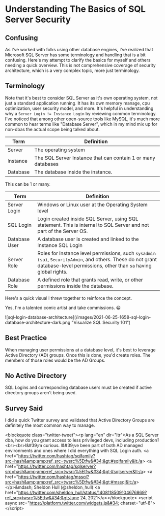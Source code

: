 # Understanding The Basics of SQL Server Security


## Confusing

As I&#39;ve worked with folks using other database engines, I&#39;ve realized that Microsoft SQL Server has some terminology and handling that is a bit confusing.
Here&#39;s my attempt to clarify the basics for myself and others needing a quick overview.
This is not comprehensive coverage of security architecture, which is a very complex topic, more just terminology.

## Terminology

Note that it&#39;s best to consider SQL Server as it&#39;s own operating system, not just a standard application running.
It has its own memory manage, cpu optimization, user security model, and more.
It&#39;s helpful in understanding why a `Server Login != Instance Login` by reviewing common terminology.
I&#39;ve noticed that among other open-source tools like MySQL, it&#39;s much more common to hear terms like &#34;Database Server&#34;, which in my mind mix up for non-dbas the actual scope being talked about.

| Term     | Definition                                                   |
| -------- | ------------------------------------------------------------ |
| Server   | The operating system                                         |
| Instance | The SQL Server Instance that can contain 1 or many databases |
| Database | The database inside the instance.                            |

This can be 1 or many.

| Term          | Definition                                                                                                                                                                    |
| ------------- | ----------------------------------------------------------------------------------------------------------------------------------------------------------------------------- |
| Server Login  | Windows or Linux user at the Operating System level                                                                                                                           |
| SQL Login     | Login created inside SQL Server, using SQL statement. This is internal to SQL Server and not part of the Server OS.                                                           |
| Database User | A database user is created and linked to the Instance SQL Login                                                                                                               |
| Server Role   | Roles for Instance level permissions, such `sysadmin (sa)`, `SecurityAdmin`, and others. These do not grant database-level permissions, other than `sa` having global rights. |
| Database Role | A defined role that grants read, write, or other permissions inside the database.                                                                                             |

Here&#39;s a quick visual I threw together to reinforce the concept.

Yes, I&#39;m a talented comic artist and take commissions.
😀

![sql-login-database-architecture](/images/2021-06-25-1658-sql-login-database-architecture-dark.png &#34;Visualize SQL Security 101&#34;)

## Best Practice

When managing user permissions at a database level, it&#39;s best to leverage Active Directory (AD) groups.
Once this is done, you&#39;d create roles.
The members of those roles would be the AD Groups.

## No Active Directory

SQL Logins and corresponding database users must be created if active directory groups aren&#39;t being used.

## Survey Said

I did a quick Twitter survey and validated that Active Directory Groups are definitely the most common way to manage.

&lt;blockquote class=&#34;twitter-tweet&#34;&gt;&lt;p lang=&#34;en&#34; dir=&#34;ltr&#34;&gt;As a SQL Server dba, how do you grant access to less privileged devs, including production?
&lt;br&gt;&lt;br&gt;I&amp;#39;m curious.
I&amp;#39;ve been part of both AD managed environments and ones where I did everything with SQL Login auth.
&lt;a href=&#34;https://twitter.com/hashtag/sqlfamily?src=hash&amp;amp;ref_src=twsrc%5Etfw&#34;&gt;#sqlfamily&lt;/a&gt;
&lt;a href=&#34;https://twitter.com/hashtag/sqlserver?src=hash&amp;amp;ref_src=twsrc%5Etfw&#34;&gt;#sqlserver&lt;/a&gt;
&lt;a href=&#34;https://twitter.com/hashtag/mssql?src=hash&amp;amp;ref_src=twsrc%5Etfw&#34;&gt;#mssql&lt;/a&gt;
&lt;/p&gt;&amp;mdash; Sheldon Hull (@sheldon_hull)
&lt;a href=&#34;https://twitter.com/sheldon_hull/status/1408118509104676869?ref_src=twsrc%5Etfw&#34;&gt;June 24, 2021&lt;/a&gt;&lt;/blockquote&gt;
&lt;script async src=&#34;https://platform.twitter.com/widgets.js&#34; charset=&#34;utf-8&#34;&gt;&lt;/script&gt;

